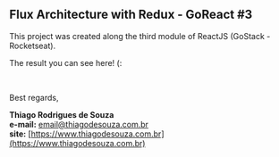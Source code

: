 ## Flux Architecture with Redux - GoReact #3

This project was created along the third module of ReactJS (GoStack - Rocketseat).

The result you can see here! (:

<br />

Best regards,

**Thiago Rodrigues de Souza** \
**e-mail:** email@thiagodesouza.com.br \
**site:** [https://www.thiagodesouza.com.br](https://www.thiagodesouza.com.br)
